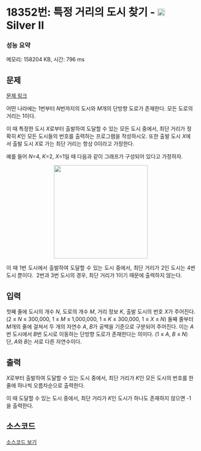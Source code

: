 # 18352번: 특정 거리의 도시 찾기 - <img src="https://static.solved.ac/tier_small/9.svg" style="height:20px" /> Silver II

<!-- performance -->
### 성능 요약
메모리: 158204 KB, 시간: 796 ms
<!-- end -->

## 문제

[문제 링크](https://boj.kr/18352)


<p>어떤 나라에는 1번부터 <em>N</em>번까지의 도시와&nbsp;<em>M</em>개의 단방향 도로가 존재한다. 모든 도로의 거리는 1이다.</p>

<p>이 때 특정한 도시 <em>X</em>로부터 출발하여 도달할 수 있는 모든 도시 중에서, 최단 거리가 정확히 <em>K</em>인 모든 도시들의 번호를 출력하는 프로그램을 작성하시오.&nbsp;또한 출발 도시 <em>X</em>에서 출발 도시 <em>X</em>로 가는 최단 거리는&nbsp;항상 0이라고 가정한다.</p>

<p>예를 들어 <em>N</em>=4, <em>K</em>=2, <em>X</em>=1일 때 다음과 같이 그래프가 구성되어 있다고 가정하자.</p>

<p style="text-align: center;"><img alt="" src="https://upload.acmicpc.net/a5e311d7-7ce4-4638-88a5-3665fb4459e5/-/preview/" style="height: 249px; width: 250px;"></p>

<p style="text-align: justify;">이 때 1번 도시에서 출발하여 도달할 수 있는 도시 중에서, 최단 거리가 2인 도시는 4번 도시 뿐이다. &nbsp;2번과 3번 도시의 경우, 최단 거리가 1이기 때문에 출력하지 않는다.</p>



## 입력


<p>첫째 줄에 도시의 개수 <em>N</em>,&nbsp;도로의 개수 <em>M</em>, 거리 정보 <em>K</em>, 출발 도시의 번호 <em>X</em>가 주어진다. (2 ≤&nbsp;<em>N&nbsp;</em>≤ 300,000, 1 ≤&nbsp;<em>M&nbsp;</em>≤ 1,000,000, 1 ≤&nbsp;<em>K&nbsp;</em>≤ 300,000, 1 ≤&nbsp;<em>X&nbsp;</em>≤&nbsp;<em>N</em>) 둘째 줄부터 <em>M</em>개의 줄에 걸쳐서 두 개의 자연수 <em>A</em>, <em>B</em>가 공백을 기준으로 구분되어 주어진다. 이는 <em>A</em>번 도시에서 <em>B</em>번 도시로 이동하는 단방향 도로가 존재한다는 의미다. (1 ≤&nbsp;<em>A</em>, <em>B&nbsp;</em>≤&nbsp;<em>N</em>) 단, <em>A</em>와 <em>B</em>는 서로 다른 자연수이다.</p>



## 출력


<p><em>X</em>로부터 출발하여 도달할 수 있는 도시 중에서, 최단 거리가 <em>K</em>인 모든 도시의 번호를 한 줄에 하나씩 오름차순으로 출력한다.</p>

<p>이 때 도달할 수 있는 도시 중에서, 최단 거리가 <em>K</em>인 도시가 하나도 존재하지 않으면 -1을 출력한다.</p>



## 소스코드

[소스코드 보기](특정%20거리의%20도시%20찾기.py)